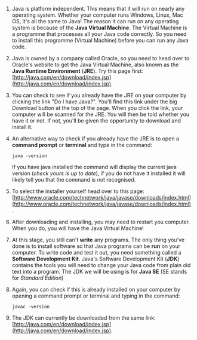 1. Java is platform independent. This means that it will run on nearly any operating system. Whether your computer runs Windows, Linux, Mac OS, it's all the same to Java! The reason it can run on any operating system is because of the **Java Virtual Machine**. The Virtual Machine is a programme that processes all your Java code correctly. So you need to install this programme \(Virtual Machine\) before you can run any Java code.
2. Java is owned by a company called Oracle, so you need to head over to Oracle's website to get the Java Virtual Machine, also known as the **Java Runtime Environment** \(**JRE**\). Try this page first: [http://java.com/en/download/index.jsp](http://java.com/en/download/index.jsp).
3. You can check to see if you already have the JRE on your computer by clicking the link "Do I have Java?". You'll find this link under the big Download button at the top of the page. When you click the link, your computer will be scanned for the JRE. You will then be told whether you have it or not. If not, you'll be given the opportunity to download and install it.
4. An alternative way to check if you already have the JRE is to open a **command prompt** or **terminal** and type in the command: 
   ~~~
   java -version
   ~~~

   If you have java installed the command will display the current java version \(_check yours is up to date_\), if you do not have it installed it will likely tell you that the command is not recognised.
5. To select the installer yourself head over to this page: [http://www.oracle.com/technetwork/java/javase/downloads/index.html](http://www.oracle.com/technetwork/java/javase/downloads/index.html).
6. After downloading and installing, you may need to restart you computer. When you do, you will have the Java Virtual Machine!
7. At this stage, you still can't **write** any programs. The only thing you've done is to install software so that Java programs can be **run** on your computer. To write code and test it out, you need something called a **Software Development Kit**. Java's Software Development Kit \(**JDK**\) contains the tools you will need to change your Java code from plain old text into a program. The JDK we will be using is for **Java SE** \(SE stands for _Standard Edition_\)
8. Again, you can check if this is already installed on your computer by opening a command prompt or terminal and typing in the command:
   ~~~
   javac -version
   ~~~
9. The JDK can currently be downloaded from the same link: [http://java.com/en/download/index.jsp](http://java.com/en/download/index.jsp).



